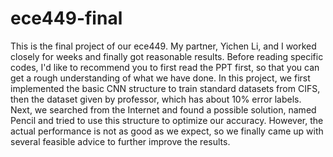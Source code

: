 # ece449-final
This is the final project of our ece449. My partner, Yichen Li, and I worked closely for weeks and finally got reasonable results.
Before reading specific codes, I'd like to recommend you to first read the PPT first, so that you can get a rough understanding of what we have done.
In this project, we first implemented the basic CNN structure to train standard datasets from CIFS, then the dataset given by professor, which has about 10% error labels.
Next, we searched from the Internet and found a possible solution, named Pencil and tried to use this structure to optimize our accuracy. However, the actual performance is not as good as we expect, so we finally came up with several feasible advice to further improve the results.
